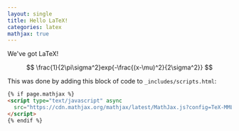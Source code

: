 ```yaml
---
layout: single
title: Hello LaTeX!
categories: latex
mathjax: true
---
```


We've got LaTeX!

$$
\frac{1}{2\pi\sigma^2}exp{-\frac{(x-\mu)^2}{2\sigma^2}}
$$

This was done by adding this block of code to `_includes/scripts.html`:

```html
{% if page.mathjax %}
<script type="text/javascript" async
  src="https://cdn.mathjax.org/mathjax/latest/MathJax.js?config=TeX-MML-AM_CHTML">
</script>
{% endif %}
```
